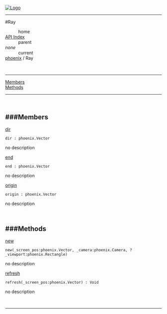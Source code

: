 
[![Logo](../../images/logo.png)](../../index.html)

---

#Ray


&emsp;&emsp;&emsp;home   
[API Index](../../api/index.html#phoenix)   
&emsp;&emsp;&emsp;parent    
_none_   
&emsp;&emsp;&emsp;current    
[phoenix](./) / Ray

<br/>

---


[Members](#Members)   
[Methods](#Methods)   


---

&nbsp;   

<a class="lift" name="Members" ></a>
###Members   
---
<a class="lift" name="dir" href="#dir">dir</a>



`dir : phoenix.Vector`

<span class="small_desc_flat"> no description </span>   

<a class="lift" name="end" href="#end">end</a>



`end : phoenix.Vector`

<span class="small_desc_flat"> no description </span>   

<a class="lift" name="origin" href="#origin">origin</a>



`origin : phoenix.Vector`

<span class="small_desc_flat"> no description </span>   

&nbsp;   

<a class="lift" name="Methods" ></a>
###Methods   
---
<a class="lift" name="new" href="#new">new</a>



`new(_screen_pos:phoenix.Vector, _camera:phoenix.Camera, ?_viewport:phoenix.Rectangle) `

<span class="small_desc_flat"> no description </span>   

<a class="lift" name="refresh" href="#refresh">refresh</a>



`refresh(_screen_pos:phoenix.Vector) : Void`

<span class="small_desc_flat"> no description </span>   



&nbsp;
&nbsp;
&nbsp;

---  


&nbsp;   
&nbsp;   